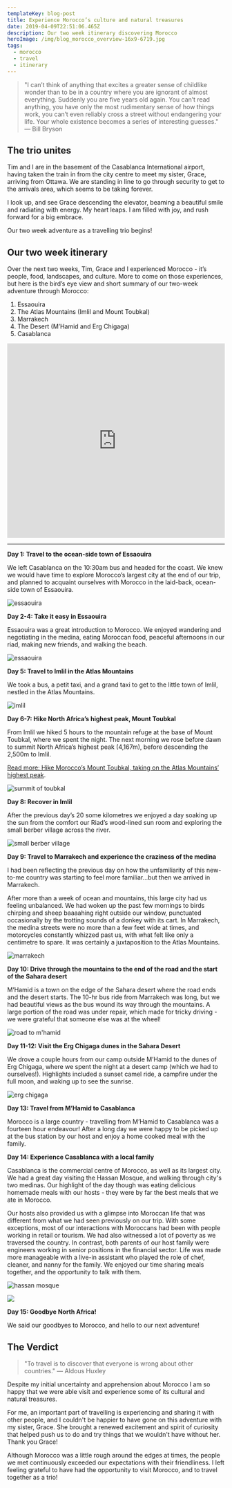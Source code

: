 ```yaml
---
templateKey: blog-post
title: Experience Morocco’s culture and natural treasures
date: 2019-04-09T22:51:06.465Z
description: Our two week itinerary discovering Morocco
heroImage: /img/blog_morocco_overview-16x9-6719.jpg
tags:
  - morocco
  - travel
  - itinerary
---
```

> "I can’t think of anything that excites a greater sense of childlike wonder than to be in a country where you are ignorant of almost everything. Suddenly you are five years old again. You can’t read anything, you have only the most rudimentary sense of how things work, you can’t even reliably cross a street without endangering your life. Your whole existence becomes a series of interesting guesses." ― Bill Bryson

## The trio unites

Tim and I are in the basement of the Casablanca International airport, having taken the train in from the city centre to meet my sister, Grace, arriving from Ottawa. We are standing in line to go through security to get to the arrivals area, which seems to be taking forever. 

I look up, and see Grace descending the elevator, beaming a beautiful smile and radiating with energy. My heart leaps. I am filled with joy, and rush forward for a big embrace.

Our two week adventure as a travelling trio begins! 

## Our two week itinerary

Over the next two weeks, Tim, Grace and I experienced Morocco - it’s people, food, landscapes, and culture. More to come on those experiences, but here is the bird’s eye view and short summary of our two-week adventure through Morocco:

1. Essaouira
2. The Atlas Mountains (Imlil and Mount Toubkal)
3. Marrakech
4. The Desert (M’Hamid and Erg Chigaga)
5. Casablanca

<div style="display:flex;justify-content:center;width:100%;">
<iframe src="https://www.google.com/maps/embed?pb=!1m76!1m12!1m3!1d1495.8855501348721!2d-7.911492462743314!3d31.140116156047753!2m3!1f0!2f0!3f0!3m2!1i1024!2i768!4f13.1!4m61!3e0!4m5!1s0xda7cd4778aa113b%3A0xb06c1d84f310fd3!2sCasablanca%2C+Morocco!3m2!1d33.5731104!2d-7.5898433999999995!4m5!1s0xdad9a4e9f588ccf%3A0x57421a176d5d7d30!2sEssaouira%2C+Morocco!3m2!1d31.5084926!2d-9.7595041!4m5!1s0xdafee8d96179e51%3A0x5950b6534f87adb8!2sMarrakesh%2C+Morocco!3m2!1d31.6294723!2d-7.9810845!4m5!1s0xdb00e5efec05a9d%3A0x965e72a7f152f377!2sImlil%2C+Morocco!3m2!1d31.137744899999998!2d-7.9197941!4m5!1s0xdb00cfde4f96ed1%3A0x7934f4c42445d7f9!2sToubkal%2C+Morocco!3m2!1d31.060071899999997!2d-7.9147482!4m5!1s0xdb00e5efec05a9d%3A0x965e72a7f152f377!2sImlil%2C+Morocco!3m2!1d31.137744899999998!2d-7.9197941!4m5!1s0xdafee8d96179e51%3A0x5950b6534f87adb8!2sMarrakesh%2C+Morocco!3m2!1d31.6294723!2d-7.9810845!4m5!1s0xdbe62978e766f85%3A0xf9f632f826725240!2sMhamid%2C+Morocco!3m2!1d29.8257743!2d-5.7234007!4m5!1s0xdafee8d96179e51%3A0x5950b6534f87adb8!2sMarrakesh%2C+Morocco!3m2!1d31.6294723!2d-7.9810845!4m5!1s0xda7cd4778aa113b%3A0xb06c1d84f310fd3!2sCasablanca%2C+Morocco!3m2!1d33.5731104!2d-7.5898433999999995!5e0!3m2!1sen!2sba!4v1554812168073!5m2!1sen!2sba" width="100%" height="450" frameborder="0" style="border:0;display:block;max-width:600px;" align="middle" allowfullscreen></iframe>
</div>

- - -

**Day 1: Travel to the ocean-side town of Essaouira**

We left Casablanca on the 10:30am bus and headed for the coast. We knew we would have time to explore Morocco’s largest city at the end of our trip, and planned to acquaint ourselves with Morocco in the laid-back, ocean-side town of Essaouira. 

![essaouira](/img/blog_morocco_overview-5x7-6838.jpg "essaouira")

**Day 2-4: Take it easy in Essaouira**

Essaouira was a great introduction to Morocco. We enjoyed wandering and negotiating in the medina, eating Moroccan food, peaceful afternoons in our riad, making new friends, and walking the beach.

![essaouira](/img/blog_morocco_overview-5x7-6842.jpg "essaouira")

**Day 5: Travel to Imlil in the Atlas Mountains**

We took a bus, a petit taxi, and a grand taxi to get to the little town of Imlil, nestled in the Atlas Mountains. 

![imlil](/img/blog_morocco_overview-5x7-5764.jpg "imlil")

**Day 6-7: Hike North Africa’s highest peak, Mount Toubkal**

From Imlil we hiked 5 hours to the mountain refuge at the base of Mount Toubkal, where we spent the night. The next morning we rose before dawn to summit North Africa’s highest peak (4,167m), before descending the 2,500m to Imlil.

[Read more: Hike Morocco’s Mount Toubkal, taking on the Atlas Mountains’ highest peak](https://www.timandvictoria.com/blog/2019-03-22-hike-moroccos-mount-toubkal/).

![summit of toubkal](/img/blog_morocco_overview-5x7-0233.jpg "summit of toubkal")

**Day 8: Recover in Imlil**

After the previous day’s 20 some kilometres we enjoyed a day soaking up the sun from the comfort our Riad’s wood-lined sun room and exploring the small berber village across the river.

![small berber village](/img/blog_morocco_overview-5x7-5738.jpg "small berber village")

**Day 9: Travel to Marrakech and experience the craziness of the medina**

I had been reflecting the previous day on how the unfamiliarity of this new-to-me country was starting to feel more familiar...but then we arrived in Marrakech. 

After more than a week of ocean and mountains, this large city had us feeling unbalanced. We had woken up the past few mornings to birds chirping and sheep baaaahing right outside our window, punctuated occasionally by the trotting sounds of a donkey with its cart. In Marrakech, the medina streets were no more than a few feet wide at times, and motorcycles constantly whizzed past us, with what felt like only a centimetre to spare. It was certainly a juxtaposition to the Atlas Mountains. 

![marrakech](/img/blog_morocco_overview-16x9-3205.jpg "marrakech")

**Day 10: Drive through the mountains to the end of the road and the start of the Sahara desert**

M’Hamid is a town on the edge of the Sahara desert where the road ends and the desert starts. The 10-hr bus ride from Marrakech was long, but we had beautiful views as the bus wound its way through the mountains. A large portion of the road was under repair, which made for tricky driving - we were grateful that someone else was at the wheel!

![road to m'hamid](/img/blog_morocco_overview-16x9-5817.jpg "road to m'hamid")

**Day 11-12: Visit the Erg Chigaga dunes in the Sahara Desert**

We drove a couple hours from our camp outside M’Hamid to the dunes of Erg Chigaga, where we spent the night at a desert camp (which we had to ourselves!). Highlights included a sunset camel ride, a campfire under the full moon, and waking up to see the sunrise.

![erg chigaga](/img/blog_morocco_overview-5x7-7191.jpg "erg chigaga")

**Day 13: Travel from M’Hamid to Casablanca**

Morocco is a large country - travelling from M’Hamid to Casablanca was a fourteen hour endeavour! After a long day we were happy to be picked up at the bus station by our host and enjoy a home cooked meal with the family.

**Day 14: Experience Casablanca with a local family**

Casablanca is the commercial centre of Morocco, as well as its largest city. We had a great day visiting the Hassan Mosque, and walking through city's two medinas. Our highlight of the day though was eating delicious homemade meals with our hosts - they were by far the best meals that we ate in Morocco. 

Our hosts also provided us with a glimpse into Moroccan life that was different from what we had seen previously on our trip. With some exceptions, most of our interactions with Moroccans had been with people working in retail or tourism. We had also witnessed a lot of poverty as we traversed the country. In contrast, both parents of our host family were engineers working in senior positions in the financial sector. Life was made more manageable with a live-in assistant who played the role of chef, cleaner, and nanny for the family. We enjoyed our time sharing meals together, and the opportunity to talk with them.

![hassan mosque](/img/blog_morocco_overview-5x7-6080.jpg "hassan mosque")

![](/img/blog_morocco_overview-4x5-1116.jpg)

**Day 15: Goodbye North Africa!**

We said our goodbyes to Morocco, and hello to our next adventure! 

## The Verdict

> "To travel is to discover that everyone is wrong about other countries." ― Aldous Huxley

Despite my initial uncertainty and apprehension about Morocco I am so happy that we were able visit and experience some of its cultural and natural treasures. 

For me, an important part of travelling is experiencing and sharing it with other people, and I couldn't be happier to have gone on this adventure with my sister, Grace. She brought a renewed excitement and spirit of curiosity that helped push us to do and try things that we wouldn't have without her. Thank you Grace!

Although Morocco was a little rough around the edges at times, the people we met continuously exceeded our expectations with their friendliness. I left feeling grateful to have had the opportunity to visit Morocco, and to travel together as a trio!

